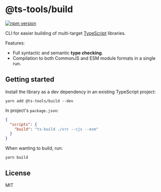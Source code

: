 # @ts-tools/build

[![npm version](https://img.shields.io/npm/v/@ts-tools/build.svg)](https://www.npmjs.com/package/@ts-tools/build)

CLI for easier building of multi-target [TypeScript](https://www.typescriptlang.org/) libraries.

Features:

- Full syntactic and semantic **type checking**.
- Compilation to both CommonJS and ESM module formats in a single run.

## Getting started

Install the library as a dev dependency in an existing TypeScript project:

```
yarn add @ts-tools/build --dev
```

In project's `package.json`:

```json
{
  "scripts": {
    "build": "ts-build ./src --cjs --esm"
  }
}
```

When wanting to build, run:

```
yarn build
```

## License

MIT
